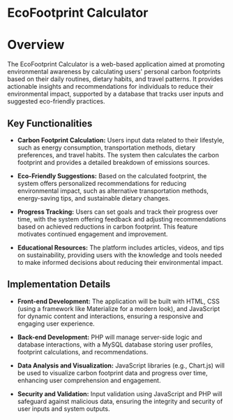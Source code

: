 # EcoFootprint Calculator

# Overview
 
The EcoFootprint Calculator is a web-based application aimed at promoting environmental awareness by calculating users' personal carbon footprints based on their daily routines, dietary habits, and travel patterns. It provides actionable insights and recommendations for individuals to reduce their environmental impact, supported by a database that tracks user inputs and suggested eco-friendly practices.
 
## Key Functionalities
- **Carbon Footprint Calculation:** Users input data related to their lifestyle, such as energy consumption, transportation methods, dietary preferences, and travel habits. The system then calculates the carbon footprint and provides a detailed breakdown of emissions sources.
 
- **Eco-Friendly Suggestions:** Based on the calculated footprint, the system offers personalized recommendations for reducing environmental impact, such as alternative transportation methods, energy-saving tips, and sustainable dietary changes.
 
- **Progress Tracking:** Users can set goals and track their progress over time, with the system offering feedback and adjusting recommendations based on achieved reductions in carbon footprint. This feature motivates continued engagement and improvement.
 
- **Educational Resources:** The platform includes articles, videos, and tips on sustainability, providing users with the knowledge and tools needed to make informed decisions about reducing their environmental impact.
 
## Implementation Details

- **Front-end Development:** The application will be built with HTML, CSS (using a framework like Materialize for a modern look), and JavaScript for dynamic content and interactions, ensuring a responsive and engaging user experience.
 
- **Back-end Development:** PHP will manage server-side logic and database interactions, with a MySQL database storing user profiles, footprint calculations, and recommendations.
 
- **Data Analysis and Visualization:** JavaScript libraries (e.g., Chart.js) will be used to visualize carbon footprint data and progress over time, enhancing user comprehension and engagement.
 
- **Security and Validation:** Input validation using JavaScript and PHP will safeguard against malicious data, ensuring the integrity and security of user inputs and system outputs.

